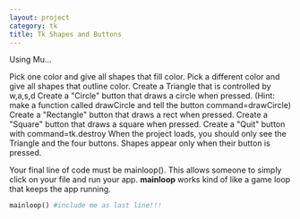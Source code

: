 ```yaml
---
layout: project
category: tk
title: Tk Shapes and Buttons
---
```


Using Mu...

Pick one color and give all shapes that fill color.
Pick a different color and give all shapes that outline color.
Create a Triangle that is controlled by w,a,s,d
Create a "Circle" button that draws a circle when pressed. (Hint: make a function called drawCircle and tell the button command=drawCircle)
Create a "Rectangle" button that draws a rect when pressed.
Create a "Square" button that draws a square when pressed.
Create a "Quit" button with command=tk.destroy
When the project loads, you should only see the Triangle and the four buttons. Shapes appear only when their button is pressed.

Your final line of code must be mainloop(). This allows someone to simply click on your file and run your app. **mainloop** works kind of like a game loop that keeps the app running.
```python
mainloop() #include me as last line!!!
```
